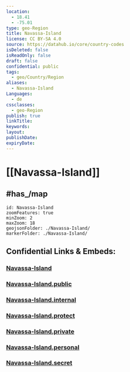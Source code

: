 ```yaml
---
location:
  - 18.41
  - -75.01
type: geo-Region
title: Navassa-Island
license: CC BY-SA 4.0
source: https://datahub.io/core/country-codes
isDeleted: false
isReadOnly: false
draft: false
confidential: public
tags:
  - geo/Country/Region
aliases:
  - Navassa-Island
Languages:
  - de
cssclasses:
  - geo-Region
publish: true
linkTitle:
keywords:
layout:
publishDate:
expiryDate:
---
```


# [[Navassa-Island]] 


## #has_/map 


```leaflet
id: Navassa-Island
zoomFeatures: true 
minZoom: 2 
maxZoom: 18
geojsonFolder: ./Navassa-Island/
markerFolder: ./Navassa-Island/
```


## Confidential Links & Embeds: 

### [Navassa-Island](/_Standards/Earth/Continent/America~North/USA/USA~Islands/Counties/Navassa-Island.md) 

### [Navassa-Island.public](/_public/Earth/Continent/America~North/USA/USA~Islands/Counties/Navassa-Island.public.md) 

### [Navassa-Island.internal](/_internal/Earth/Continent/America~North/USA/USA~Islands/Counties/Navassa-Island.internal.md) 

### [Navassa-Island.protect](/_protect/Earth/Continent/America~North/USA/USA~Islands/Counties/Navassa-Island.protect.md) 

### [Navassa-Island.private](/_private/Earth/Continent/America~North/USA/USA~Islands/Counties/Navassa-Island.private.md) 

### [Navassa-Island.personal](/_personal/Earth/Continent/America~North/USA/USA~Islands/Counties/Navassa-Island.personal.md) 

### [Navassa-Island.secret](/_secret/Earth/Continent/America~North/USA/USA~Islands/Counties/Navassa-Island.secret.md)

